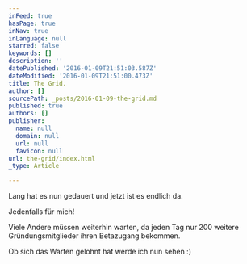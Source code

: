 ```yaml
---
inFeed: true
hasPage: true
inNav: true
inLanguage: null
starred: false
keywords: []
description: ''
datePublished: '2016-01-09T21:51:03.587Z'
dateModified: '2016-01-09T21:51:00.473Z'
title: The Grid.
author: []
sourcePath: _posts/2016-01-09-the-grid.md
published: true
authors: []
publisher:
  name: null
  domain: null
  url: null
  favicon: null
url: the-grid/index.html
_type: Article

---
```

Lang hat es nun gedauert und jetzt ist es endlich da. 

Jedenfalls für mich!

Viele Andere müssen weiterhin warten, da jeden Tag nur 200 weitere Gründungsmitglieder ihren Betazugang bekommen.

Ob sich das Warten gelohnt hat werde ich nun sehen :)